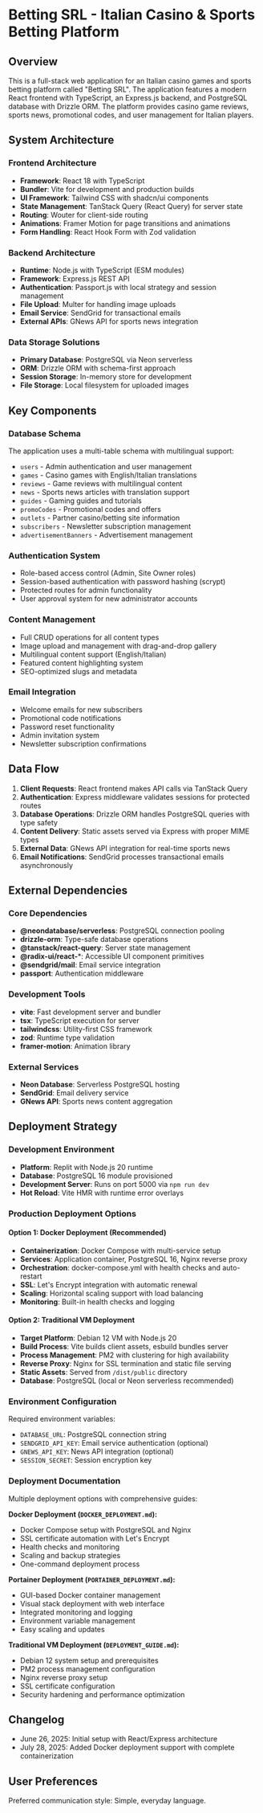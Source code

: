# Betting SRL - Italian Casino & Sports Betting Platform

## Overview

This is a full-stack web application for an Italian casino games and sports betting platform called "Betting SRL". The application features a modern React frontend with TypeScript, an Express.js backend, and PostgreSQL database with Drizzle ORM. The platform provides casino game reviews, sports news, promotional codes, and user management for Italian players.

## System Architecture

### Frontend Architecture
- **Framework**: React 18 with TypeScript
- **Bundler**: Vite for development and production builds
- **UI Framework**: Tailwind CSS with shadcn/ui components
- **State Management**: TanStack Query (React Query) for server state
- **Routing**: Wouter for client-side routing
- **Animations**: Framer Motion for page transitions and animations
- **Form Handling**: React Hook Form with Zod validation

### Backend Architecture
- **Runtime**: Node.js with TypeScript (ESM modules)
- **Framework**: Express.js REST API
- **Authentication**: Passport.js with local strategy and session management
- **File Upload**: Multer for handling image uploads
- **Email Service**: SendGrid for transactional emails
- **External APIs**: GNews API for sports news integration

### Data Storage Solutions
- **Primary Database**: PostgreSQL via Neon serverless
- **ORM**: Drizzle ORM with schema-first approach
- **Session Storage**: In-memory store for development
- **File Storage**: Local filesystem for uploaded images

## Key Components

### Database Schema
The application uses a multi-table schema with multilingual support:
- `users` - Admin authentication and user management
- `games` - Casino games with English/Italian translations
- `reviews` - Game reviews with multilingual content
- `news` - Sports news articles with translation support
- `guides` - Gaming guides and tutorials
- `promoCodes` - Promotional codes and offers
- `outlets` - Partner casino/betting site information
- `subscribers` - Newsletter subscription management
- `advertisementBanners` - Advertisement management

### Authentication System
- Role-based access control (Admin, Site Owner roles)
- Session-based authentication with password hashing (scrypt)
- Protected routes for admin functionality
- User approval system for new administrator accounts

### Content Management
- Full CRUD operations for all content types
- Image upload and management with drag-and-drop gallery
- Multilingual content support (English/Italian)
- Featured content highlighting system
- SEO-optimized slugs and metadata

### Email Integration
- Welcome emails for new subscribers  
- Promotional code notifications
- Password reset functionality
- Admin invitation system
- Newsletter subscription confirmations

## Data Flow

1. **Client Requests**: React frontend makes API calls via TanStack Query
2. **Authentication**: Express middleware validates sessions for protected routes
3. **Database Operations**: Drizzle ORM handles PostgreSQL queries with type safety
4. **Content Delivery**: Static assets served via Express with proper MIME types
5. **External Data**: GNews API integration for real-time sports news
6. **Email Notifications**: SendGrid processes transactional emails asynchronously

## External Dependencies

### Core Dependencies
- **@neondatabase/serverless**: PostgreSQL connection pooling
- **drizzle-orm**: Type-safe database operations
- **@tanstack/react-query**: Server state management
- **@radix-ui/react-***: Accessible UI component primitives
- **@sendgrid/mail**: Email service integration
- **passport**: Authentication middleware

### Development Tools
- **vite**: Fast development server and bundler
- **tsx**: TypeScript execution for server
- **tailwindcss**: Utility-first CSS framework
- **zod**: Runtime type validation
- **framer-motion**: Animation library

### External Services
- **Neon Database**: Serverless PostgreSQL hosting
- **SendGrid**: Email delivery service
- **GNews API**: Sports news content aggregation

## Deployment Strategy

### Development Environment
- **Platform**: Replit with Node.js 20 runtime
- **Database**: PostgreSQL 16 module provisioned
- **Development Server**: Runs on port 5000 via `npm run dev`
- **Hot Reload**: Vite HMR with runtime error overlays

### Production Deployment Options

#### Option 1: Docker Deployment (Recommended)
- **Containerization**: Docker Compose with multi-service setup
- **Services**: Application container, PostgreSQL 16, Nginx reverse proxy
- **Orchestration**: docker-compose.yml with health checks and auto-restart
- **SSL**: Let's Encrypt integration with automatic renewal
- **Scaling**: Horizontal scaling support with load balancing
- **Monitoring**: Built-in health checks and logging

#### Option 2: Traditional VM Deployment
- **Target Platform**: Debian 12 VM with Node.js 20
- **Build Process**: Vite builds client assets, esbuild bundles server
- **Process Management**: PM2 with clustering for high availability
- **Reverse Proxy**: Nginx for SSL termination and static file serving
- **Static Assets**: Served from `/dist/public` directory
- **Database**: PostgreSQL (local or Neon serverless recommended)

### Environment Configuration
Required environment variables:
- `DATABASE_URL`: PostgreSQL connection string
- `SENDGRID_API_KEY`: Email service authentication (optional)
- `GNEWS_API_KEY`: News API integration (optional)
- `SESSION_SECRET`: Session encryption key

### Deployment Documentation
Multiple deployment options with comprehensive guides:

**Docker Deployment (`DOCKER_DEPLOYMENT.md`):**
- Docker Compose setup with PostgreSQL and Nginx
- SSL certificate automation with Let's Encrypt
- Health checks and monitoring
- Scaling and backup strategies
- One-command deployment process

**Portainer Deployment (`PORTAINER_DEPLOYMENT.md`):**
- GUI-based Docker container management
- Visual stack deployment with web interface
- Integrated monitoring and logging
- Environment variable management
- Easy scaling and updates

**Traditional VM Deployment (`DEPLOYMENT_GUIDE.md`):**
- Debian 12 system setup and prerequisites
- PM2 process management configuration
- Nginx reverse proxy setup
- SSL certificate configuration
- Security hardening and performance optimization

## Changelog
- June 26, 2025: Initial setup with React/Express architecture
- July 28, 2025: Added Docker deployment support with complete containerization

## User Preferences

Preferred communication style: Simple, everyday language.